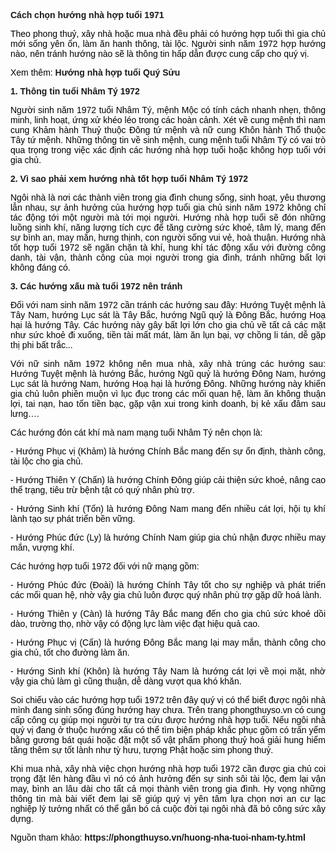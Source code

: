 <p dir="ltr" style="text-align: justify;"><span style="font-family:arial,helvetica,sans-serif"><span style="font-size:14px"><strong>Cách chọn hướng nhà hợp tuổi 1971 &nbsp; </strong><span style="background-color:transparent; color:rgb(0, 0, 0)">&nbsp;</span></span></span></p>

<p dir="ltr" style="text-align: justify;"><span style="font-family:arial,helvetica,sans-serif"><span style="font-size:14px"><span style="background-color:transparent; color:rgb(0, 0, 0)">Theo phong thuỷ, xây nhà hoặc mua nhà đều phải có hướng hợp tuổi thì gia chủ mới sống yên ổn, làm ăn hanh thông, tài lộc. Người sinh năm 1972 hợp hướng nào, nên tránh hướng nào sẽ là thông tin hấp dẫn được cung cấp cho quý vị.</span></span></span></p>

<p dir="ltr" style="text-align: justify;"><span style="font-family:arial,helvetica,sans-serif"><span style="font-size:14px"><span style="background-color:transparent; color:rgb(0, 0, 0)">Xem thêm: </span><a href="https://www.reddit.com/r/FengShui/comments/bh3s6m/h%C6%B0%E1%BB%9Bng_nh%C3%A0_tu%E1%BB%95i_qu%C3%BD_s%E1%BB%ADu_1973_tu%E1%BB%95i_qu%C3%BD_s%E1%BB%ADu_h%E1%BB%A3p/" style="text-decoration-line: none;"><strong>Hướng nhà hợp tuổi Quý Sửu</strong></a></span></span></p>

<p dir="ltr" style="text-align: justify;"><span style="font-family:arial,helvetica,sans-serif"><span style="font-size:14px"><strong>1. Thông tin tuổi Nhâm Tý 1972</strong></span></span></p>

<p dir="ltr" style="text-align: justify;"><span style="font-family:arial,helvetica,sans-serif"><span style="font-size:14px"><span style="background-color:transparent; color:rgb(0, 0, 0)">Người sinh năm 1972 tuổi Nhâm Tý, mệnh Mộc có tính cách nhanh nhẹn, thông minh, linh hoạt, ứng xử khéo léo trong các hoàn cảnh. Xét về cung mệnh thì nam cung Khảm hành Thuỷ thuộc Đông tứ mệnh và nữ cung Khôn hành Thổ thuộc Tây tứ mệnh. Những thông tin về sinh mệnh, cung mệnh tuổi Nhâm Tý có vai trò qua trọng trong việc xác định các hướng nhà hợp tuổi hoặc không hợp tuổi với gia chủ.</span></span></span></p>

<p dir="ltr" style="text-align: justify;"><span style="font-family:arial,helvetica,sans-serif"><span style="font-size:14px"><strong>2. Vì sao phải xem hướng nhà tốt hợp tuổi Nhâm Tý 1972</strong></span></span></p>

<p dir="ltr" style="text-align: justify;"><span style="font-family:arial,helvetica,sans-serif"><span style="font-size:14px"><span style="background-color:transparent; color:rgb(0, 0, 0)">Ngôi nhà là nơi các thành viên trong gia đình chung sống, sinh hoạt, yêu thương lẫn nhau, sự ảnh hưởng của hướng hợp tuổi gia chủ sinh năm 1972 không chỉ tác động tới một người mà tới mọi người. Hướng nhà hợp tuổi sẽ đón những luồng sinh khí, năng lượng tích cực để tăng cường sức khoẻ, tâm lý, mang đến sự bình an, may mắn, hưng thịnh, con người sống vui vẻ, hoà thuận. Hướng nhà tốt hợp tuổi 1972 sẽ ngăn chặn tà khí, hung khí tác động xấu với đường công danh, tài vận, thành công của mọi người trong gia đình, tránh những bất lợi không đáng có.</span></span></span></p>

<p dir="ltr" style="text-align: justify;"><span style="font-family:arial,helvetica,sans-serif"><span style="font-size:14px"><strong>3. Các hướng xấu mà tuổi 1972 nên tránh</strong></span></span></p>

<p dir="ltr" style="text-align: justify;"><span style="font-family:arial,helvetica,sans-serif"><span style="font-size:14px"><span style="background-color:transparent; color:rgb(0, 0, 0)">Đối với nam sinh năm 1972 cần tránh các hướng sau đây: Hướng Tuyệt mệnh là Tây Nam, hướng Lục sát là Tây Bắc, hướng Ngũ quỷ là Đông Bắc, hướng Hoạ hại là hướng Tây. Các hướng này gây bất lợi lớn cho gia chủ về tất cả các mặt như sức khoẻ đi xuống, tiền tài mất mát, làm ăn lụn bại, vợ chồng li tán, dễ gặp thị phi bất trắc...</span></span></span></p>

<p dir="ltr" style="text-align: justify;"><span style="font-family:arial,helvetica,sans-serif"><span style="font-size:14px"><span style="background-color:transparent; color:rgb(0, 0, 0)">Với nữ sinh năm 1972 không nên mua nhà, xây nhà trúng các hướng sau: Hướng Tuyệt mệnh là hướng Bắc, hướng Ngũ quỷ là hướng Đông Nam, hướng Lục sát là hướng Nam, hướng Hoạ hại là hướng Đông. Những hướng này khiến gia chủ luôn phiền muộn vì lục đục trong các mối quan hệ, làm ăn không thuận lợi, tai nạn, hao tốn tiền bạc, gặp vận xui trong kinh doanh, bị kẻ xấu đâm sau lưng&hellip;.</span></span></span></p>

<p dir="ltr" style="text-align: justify;"><span style="font-family:arial,helvetica,sans-serif"><span style="font-size:14px"><span style="background-color:transparent; color:rgb(0, 0, 0)">Các hướng đón cát khí mà nam mạng tuổi Nhâm Tý nên chọn là:</span></span></span></p>

<p dir="ltr" style="text-align: justify;"><span style="font-family:arial,helvetica,sans-serif"><span style="font-size:14px"><span style="background-color:transparent; color:rgb(0, 0, 0)">- Hướng Phục vị (Khảm) là hướng Chính Bắc mang đến sự ổn định, thành công, tài lộc cho gia chủ.</span></span></span></p>

<p dir="ltr" style="text-align: justify;"><span style="font-family:arial,helvetica,sans-serif"><span style="font-size:14px"><span style="background-color:transparent; color:rgb(0, 0, 0)">- Hướng Thiên Y (Chấn) là hướng Chính Đông giúp cải thiện sức khoẻ, nâng cao thể trạng, tiêu trừ bệnh tật có quý nhân phù trợ.</span></span></span></p>

<p dir="ltr" style="text-align: justify;"><span style="font-family:arial,helvetica,sans-serif"><span style="font-size:14px"><span style="background-color:transparent; color:rgb(0, 0, 0)">- Hướng Sinh khí (Tốn) là hướng Đông Nam mang đến nhiều cát lợi, hội tụ khí lành tạo sự phát triển bền vững.</span></span></span></p>

<p dir="ltr" style="text-align: justify;"><span style="font-family:arial,helvetica,sans-serif"><span style="font-size:14px"><span style="background-color:transparent; color:rgb(0, 0, 0)">- Hướng Phúc đức (Ly) là hướng Chính Nam giúp gia chủ nhận được nhiều may mắn, vượng khí.</span></span></span></p>

<p dir="ltr" style="text-align: justify;"><span style="font-family:arial,helvetica,sans-serif"><span style="font-size:14px"><span style="background-color:transparent; color:rgb(0, 0, 0)">Các hướng hợp tuổi 1972 đối với nữ mạng gồm:</span></span></span></p>

<p dir="ltr" style="text-align: justify;"><span style="font-family:arial,helvetica,sans-serif"><span style="font-size:14px"><span style="background-color:transparent; color:rgb(0, 0, 0)">- Hướng Phúc đức (Đoài) là hướng Chính Tây tốt cho sự nghiệp và phát triển các mối quan hệ, nhờ vậy gia chủ luôn được quý nhân phù trợ gặp dữ hoá lành.</span></span></span></p>

<p dir="ltr" style="text-align: justify;"><span style="font-family:arial,helvetica,sans-serif"><span style="font-size:14px"><span style="background-color:transparent; color:rgb(0, 0, 0)">- Hướng Thiên y (Càn) là hướng Tây Bắc mang đến cho gia chủ sức khoẻ dồi dào, trường thọ, nhờ vậy có động lực làm việc đạt hiệu quả cao.</span></span></span></p>

<p dir="ltr" style="text-align: justify;"><span style="font-family:arial,helvetica,sans-serif"><span style="font-size:14px"><span style="background-color:transparent; color:rgb(0, 0, 0)">- Hướng Phục vị (Cấn) là hướng Đông Bắc mang lại may mắn, thành công cho gia chủ, tốt cho đường làm ăn.</span></span></span></p>

<p dir="ltr" style="text-align: justify;"><span style="font-family:arial,helvetica,sans-serif"><span style="font-size:14px"><span style="background-color:transparent; color:rgb(0, 0, 0)">- Hướng Sinh khí (Khôn) là hướng Tây Nam là hướng cát lợi về mọi mặt, nhờ vậy gia chủ làm gì cũng thuận, dễ dàng vượt qua khó khăn.</span></span></span></p>

<p dir="ltr" style="text-align: justify;"><span style="font-family:arial,helvetica,sans-serif"><span style="font-size:14px"><span style="background-color:transparent; color:rgb(0, 0, 0)">Soi chiếu vào các hướng hợp tuổi 1972 trên đây quý vị có thể biết được ngôi nhà mình đang sinh sống đúng hướng hay chưa. Trên trang phongthuyso.vn có cung cấp công cụ giúp mọi người tự tra cứu được hướng nhà hợp tuổi. Nếu ngôi nhà quý vị đang ở thuộc hướng xấu có thể tìm biện pháp khắc phục gồm có trấn yểm bằng gương bát quái hoặc đặt một số vật phẩm phong thuỷ hoá giải hung hiểm tăng thêm sự tốt lành như tỳ hưu, tượng Phật hoặc sim phong thuỷ.</span></span></span></p>

<p dir="ltr" style="text-align: justify;"><span style="font-family:arial,helvetica,sans-serif"><span style="font-size:14px"><span style="background-color:transparent; color:rgb(0, 0, 0)">Khi mua nhà, xây nhà việc chọn hướng nhà hợp tuổi 1972 cần được gia chủ coi trọng đặt lên hàng đầu vì nó có ảnh hưởng đến sự sinh sôi tài lộc, đem lại vận may, bình an lâu dài cho tất cả mọi thành viên trong gia đình. Hy vọng những thông tin mà bài viết đem lại sẽ giúp quý vị yên tâm lựa chọn nơi an cư lạc nghiệp lý tưởng nhất có thể gắn bó cả cuộc đời tại ngôi nhà đã bỏ công sức xây dựng.</span></span></span></p>

<p dir="ltr" style="text-align: justify;"><span style="font-family:arial,helvetica,sans-serif"><span style="font-size:14px"><span style="background-color:transparent; color:rgb(0, 0, 0)">Nguồn tham khảo: </span><strong><a href="https://phongthuyso.vn/huong-nha-tuoi-nham-ty.html" style="text-decoration-line: none;">https://phongthuyso.vn/huong-nha-tuoi-nham-ty.html</a></strong></span></span></p>

<div>&nbsp;</div>

<div>&nbsp;</div>
